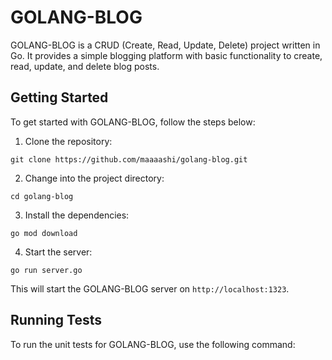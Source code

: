 # GOLANG-BLOG

GOLANG-BLOG is a CRUD (Create, Read, Update, Delete) project written in Go. It provides a simple blogging platform with basic functionality to create, read, update, and delete blog posts.

## Getting Started

To get started with GOLANG-BLOG, follow the steps below:

1. Clone the repository:

  ```shell
  git clone https://github.com/maaaashi/golang-blog.git
  ```

2. Change into the project directory:

  ```shell
  cd golang-blog
  ```

3. Install the dependencies:

  ```shell
  go mod download
  ```

4. Start the server:

  ```shell
  go run server.go
  ```

  This will start the GOLANG-BLOG server on `http://localhost:1323`.

## Running Tests

To run the unit tests for GOLANG-BLOG, use the following command:
